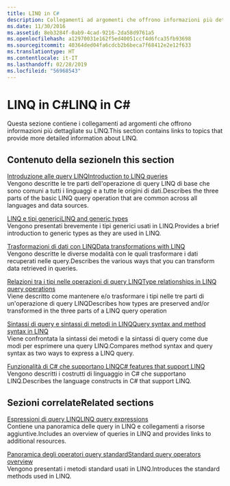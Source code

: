 ```yaml
---
title: LINQ in C#
description: Collegamenti ad argomenti che offrono informazioni più dettagliate su LINQ in C#.
ms.date: 11/30/2016
ms.assetid: 8eb3284f-0ab9-4cad-9216-2da58d9761a5
ms.openlocfilehash: a12970031e162f5ed40051ccf4d6fca35fb93698
ms.sourcegitcommit: 40364ded04fa6cdcb2b6beca7f68412e2e12f633
ms.translationtype: HT
ms.contentlocale: it-IT
ms.lasthandoff: 02/28/2019
ms.locfileid: "56968543"
---
```

# <a name="linq-in-c"></a><span data-ttu-id="69a05-103">LINQ in C\#</span><span class="sxs-lookup"><span data-stu-id="69a05-103">LINQ in C\#</span></span>

<span data-ttu-id="69a05-104">Questa sezione contiene i collegamenti ad argomenti che offrono informazioni più dettagliate su LINQ.</span><span class="sxs-lookup"><span data-stu-id="69a05-104">This section contains links to topics that provide more detailed information about LINQ.</span></span>

## <a name="in-this-section"></a><span data-ttu-id="69a05-105">Contenuto della sezione</span><span class="sxs-lookup"><span data-stu-id="69a05-105">In this section</span></span>

[<span data-ttu-id="69a05-106">Introduzione alle query LINQ</span><span class="sxs-lookup"><span data-stu-id="69a05-106">Introduction to LINQ queries</span></span>](../programming-guide/concepts/linq/introduction-to-linq-queries.md)  
<span data-ttu-id="69a05-107">Vengono descritte le tre parti dell'operazione di query LINQ di base che sono comuni a tutti i linguaggi e a tutte le origini di dati.</span><span class="sxs-lookup"><span data-stu-id="69a05-107">Describes the three parts of the basic LINQ query operation that are common across all languages and data sources.</span></span>  

[<span data-ttu-id="69a05-108">LINQ e tipi generici</span><span class="sxs-lookup"><span data-stu-id="69a05-108">LINQ and generic types</span></span>](../programming-guide/concepts/linq/linq-and-generic-types.md)  
<span data-ttu-id="69a05-109">Vengono presentati brevemente i tipi generici usati in LINQ.</span><span class="sxs-lookup"><span data-stu-id="69a05-109">Provides a brief introduction to generic types as they are used in LINQ.</span></span>

[<span data-ttu-id="69a05-110">Trasformazioni di dati con LINQ</span><span class="sxs-lookup"><span data-stu-id="69a05-110">Data transformations with LINQ</span></span>](../programming-guide/concepts/linq/data-transformations-with-linq.md)  
<span data-ttu-id="69a05-111">Vengono descritte le diverse modalità con le quali trasformare i dati recuperati nelle query.</span><span class="sxs-lookup"><span data-stu-id="69a05-111">Describes the various ways that you can transform data retrieved in queries.</span></span>

[<span data-ttu-id="69a05-112">Relazioni tra i tipi nelle operazioni di query LINQ</span><span class="sxs-lookup"><span data-stu-id="69a05-112">Type relationships in LINQ query operations</span></span>](../programming-guide/concepts/linq/type-relationships-in-linq-query-operations.md)  
<span data-ttu-id="69a05-113">Viene descritto come mantenere e/o trasformare i tipi nelle tre parti di un'operazione di query LINQ</span><span class="sxs-lookup"><span data-stu-id="69a05-113">Describes how types are preserved and/or transformed in the three parts of a LINQ query operation</span></span>

[<span data-ttu-id="69a05-114">Sintassi di query e sintassi di metodi in LINQ</span><span class="sxs-lookup"><span data-stu-id="69a05-114">Query syntax and method syntax in LINQ</span></span>](../programming-guide/concepts/linq/query-syntax-and-method-syntax-in-linq.md)  
<span data-ttu-id="69a05-115">Viene confrontata la sintassi dei metodi e la sintassi di query come due modi per esprimere una query LINQ.</span><span class="sxs-lookup"><span data-stu-id="69a05-115">Compares method syntax and query syntax as two ways to express a LINQ query.</span></span>

[<span data-ttu-id="69a05-116">Funzionalità di C# che supportano LINQ</span><span class="sxs-lookup"><span data-stu-id="69a05-116">C# features that support LINQ</span></span>](../programming-guide/concepts/linq/features-that-support-linq.md)  
<span data-ttu-id="69a05-117">Vengono descritti i costrutti di linguaggio in C# che supportano LINQ.</span><span class="sxs-lookup"><span data-stu-id="69a05-117">Describes the language constructs in C# that support LINQ.</span></span>

## <a name="related-sections"></a><span data-ttu-id="69a05-118">Sezioni correlate</span><span class="sxs-lookup"><span data-stu-id="69a05-118">Related sections</span></span>

[<span data-ttu-id="69a05-119">Espressioni di query LINQ</span><span class="sxs-lookup"><span data-stu-id="69a05-119">LINQ query expressions</span></span>](../programming-guide/linq-query-expressions/index.md)  
<span data-ttu-id="69a05-120">Contiene una panoramica delle query in LINQ e collegamenti a risorse aggiuntive.</span><span class="sxs-lookup"><span data-stu-id="69a05-120">Includes an overview of queries in LINQ and provides links to additional resources.</span></span>

[<span data-ttu-id="69a05-121">Panoramica degli operatori query standard</span><span class="sxs-lookup"><span data-stu-id="69a05-121">Standard query operators overview</span></span>](../programming-guide/concepts/linq/standard-query-operators-overview.md)  
<span data-ttu-id="69a05-122">Vengono presentati i metodi standard usati in LINQ.</span><span class="sxs-lookup"><span data-stu-id="69a05-122">Introduces the standard methods used in LINQ.</span></span>